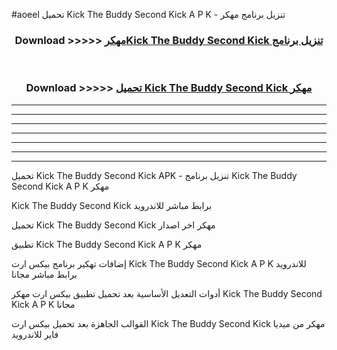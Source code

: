 #aoeel تحميل Kick The Buddy Second Kick  A P K - تنزيل برنامج مهكر



<div align="center">
<h3>Download >>>>> <a href="https://runaway1.web.app/?sq=Kick The Buddy Second Kick ">مهكرKick The Buddy Second Kick  تنزيل برنامج</a></h3><br>

<h3>Download >>>>> <a href="https://runaway1.web.app/?sq=Kick The Buddy Second Kick ">تحميل Kick The Buddy Second Kick  مهكر</a></h3>
</div>


----------------------------------------------------------

----------------------------------------------------------

----------------------------------------------------------

----------------------------------------------------------

----------------------------------------------------------

----------------------------------------------------------

----------------------------------------------------------

تحميل Kick The Buddy Second Kick  APK - تنزيل برنامج Kick The Buddy Second Kick  A P K مهكر

Kick The Buddy Second Kick  برابط مباشر للاندرويد

تحميل Kick The Buddy Second Kick  مهكر اخر اصدار

تطبيق Kick The Buddy Second Kick  A P K مهكر

إضافات تهكير برنامج بيكس ارت Kick The Buddy Second Kick  A P K للاندرويد برابط مباشر مجانا

أدوات التعديل الأساسية بعد تحميل تطبيق بيكس ارت مهكر Kick The Buddy Second Kick  A P K مجانا

القوالب الجاهزة بعد تحميل بيكس ارت Kick The Buddy Second Kick  مهكر من ميديا فاير للاندرويد



